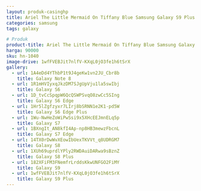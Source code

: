 ```yaml
---
layout: produk-casinghp
title: Ariel The Little Mermaid On Tiffany Blue Samsung Galaxy S9 Plus Case
categories: samsung
tags: galaxy

# Produk
product-title: Ariel The Little Mermaid On Tiffany Blue Samsung Galaxy S9 Plus Case
harga: 90000
sku: hn-1040
image-drive: 1wfFVEBJit7nlfV-KXqL0jO3fe1h6tSrX
gallery:
  - url: 1A4eDd4YThbP1t9J4geKw1vn2JU_Cbr8b
    title: Galaxy Note 8
  - url: 1R1mHVIyxqJkzDM7SJgUpVju1la5swIbj
    title: Galaxy S6
  - url: 1D_tvCcSpqpW6QcQSWPSvqO8zwCc5SIng
    title: Galaxy S6 Edge
  - url: 1Hr5lZgfzyxr7LIrj8bSRNN1e2K1-pd5W
    title: Galaxy S6 Edge Plus
  - url: 1Wu-NwHeZoWiPwSsi9x5XHcEEJmnELq5p
    title: Galaxy S7
  - url: 1BXngIt_AN8kfI4Ap-np8HB3mewzFbcnL
    title: Galaxy S7 Edge
  - url: 14TX0rDwWvXEowIbUexTKVVt_q8UDRGM7
    title: Galaxy S8
  - url: 1XUh69uprdlYPly2RWDAuiDARwa9sBznZ
    title: Galaxy S8 Plus
  - url: 182XFiFM3FNemfrLrddsKkwUNFGO2FiMY
    title: Galaxy S9
  - url: 1wfFVEBJit7nlfV-KXqL0jO3fe1h6tSrX
    title: Galaxy S9 Plus
---
```

